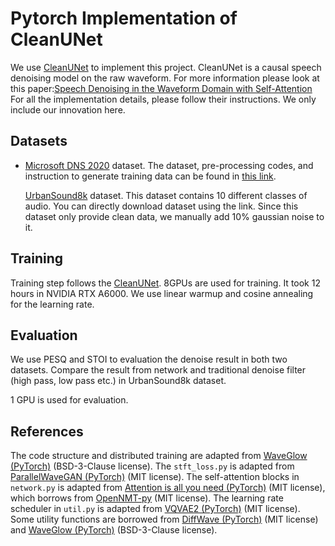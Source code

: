 # Pytorch Implementation of CleanUNet

We use [CleanUNet](https://github.com/NVIDIA/CleanUNet) to implement this project. CleanUNet is a causal speech denoising model on the raw waveform. For more information please look at this paper:[Speech Denoising in the Waveform Domain with Self-Attention](https://arxiv.org/abs/2202.07790) For all the implementation details, please follow their instructions. We only include our innovation here.

## Datasets

- [Microsoft DNS 2020](https://arxiv.org/ftp/arxiv/papers/2005/2005.13981.pdf) dataset. The dataset, pre-processing codes, and instruction to generate training data can be found in [this link](https://github.com/microsoft/DNS-Challenge/tree/interspeech2020/master). 

  [UrbanSound8k](https://urbansounddataset.weebly.com/urbansound8k.html) dataset. This dataset contains 10 different classes of audio. You can directly download dataset using the link. Since this dataset only provide clean data, we manually add 10% gaussian noise to it.

## Training

Training step follows the [CleanUNet](https://github.com/NVIDIA/CleanUNet). 8GPUs are used for training. It took 12 hours in NVIDIA RTX A6000. We use linear warmup and cosine annealing for the learning rate.

## Evaluation

We use PESQ and STOI to evaluation the denoise result in both two datasets. Compare the result from network and traditional denoise filter (high pass, low pass etc.) in UrbanSound8k dataset.

1 GPU is used for evaluation.


## References

The code structure and distributed training are adapted from [WaveGlow (PyTorch)](https://github.com/NVIDIA/waveglow) (BSD-3-Clause license). The ```stft_loss.py``` is adapted from [ParallelWaveGAN (PyTorch)](https://github.com/kan-bayashi/ParallelWaveGAN) (MIT license). The self-attention blocks in ```network.py``` is adapted from [Attention is all you need (PyTorch)](https://github.com/jadore801120/attention-is-all-you-need-pytorch) (MIT license), which borrows from [OpenNMT-py](https://github.com/OpenNMT/OpenNMT-py) (MIT license). The learning rate scheduler in ```util.py``` is adapted from [VQVAE2 (PyTorch)](https://github.com/rosinality/vq-vae-2-pytorch) (MIT license). Some utility functions are borrowed from [DiffWave (PyTorch)](https://github.com/philsyn/DiffWave-Vocoder) (MIT license) and [WaveGlow (PyTorch)](https://github.com/NVIDIA/waveglow) (BSD-3-Clause license).
